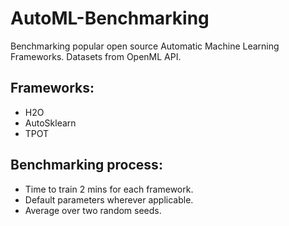 # AutoML-Benchmarking
Benchmarking popular open source Automatic Machine Learning Frameworks. Datasets from OpenML API.  

## Frameworks:
- H2O
- AutoSklearn
- TPOT

## Benchmarking process:
- Time to train 2 mins for each framework. 
- Default parameters wherever applicable.
- Average over two random seeds.
